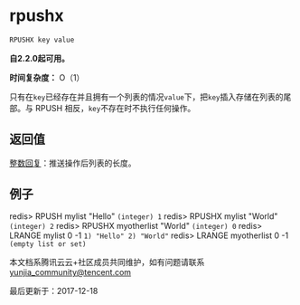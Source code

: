 # rpushx

```javascript
RPUSHX key value
```

**自2.2.0起可用。**

**时间复杂度：** O（1）

只有在`key`已经存在并且拥有一个列表的情况`value`下，把`key`插入存储在列表的尾部。与 RPUSH 相反，`key`不存在时不执行任何操作。

## 返回值

[整数回复](https://redis.io/topics/protocol#integer-reply)：推送操作后列表的长度。

## 例子

redis> RPUSH mylist "Hello" `(integer) 1` redis> RPUSHX mylist "World" `(integer) 2` redis> RPUSHX myotherlist "World" `(integer) 0` redis> LRANGE mylist 0 -1 `1) "Hello" 2) "World"` redis> LRANGE myotherlist 0 -1 `(empty list or set)`

本文档系腾讯云云+社区成员共同维护，如有问题请联系 yunjia_community@tencent.com

最后更新于：2017-12-18